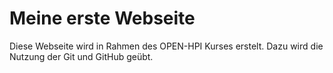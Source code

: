 # Meine erste Webseite
Diese Webseite wird in Rahmen des OPEN-HPI Kurses erstelt. Dazu wird die Nutzung der Git und GitHub geübt.